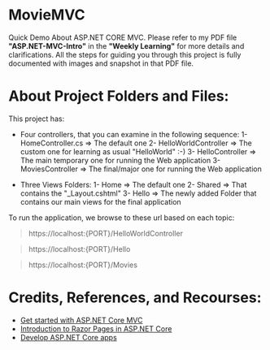 # MovieMVC
Quick Demo About ASP.NET CORE MVC. Please refer to my PDF file **"ASP.NET-MVC-Intro"** in the **"Weekly Learning"** for more details and clarifications. All the steps for guiding you through this project is fully documented with images and snapshot in that PDF file.

# About Project Folders and Files:
This project has: 
- Four controllers, that you can examine in the following sequence:
    1- HomeController.cs => The default one
    2- HelloWorldController => The custom one for learning as usual "HelloWorld" :-) 
    3- HelloController => The main temporary one for running the Web application
    3- MoviesController => The final/major one for running the Web application

- Three Views Folders:
    1- Home => The default one
    2- Shared => That contains the "_Layout.cshtml"
    3- Hello => The newly added Folder that contains our main views for the final application

To run the application, we browse to these url based on each topic:
> https://localhost:{PORT}/HelloWorldController

> https://localhost:{PORT}/Hello

> https://localhost:{PORT}/Movies


# Credits, References, and Recourses:
 - [Get started with ASP.NET Core MVC](https://learn.microsoft.com/en-us/aspnet/core/tutorials/first-mvc-app/start-mvc?view=aspnetcore-3.1&tabs=visual-studio)
 - [Introduction to Razor Pages in ASP.NET Core](https://learn.microsoft.com/en-us/aspnet/core/razor-pages/?view=aspnetcore-7.0&tabs=visual-studio)
 - [Develop ASP.NET Core apps](https://learn.microsoft.com/en-us/aspnet/core/?view=aspnetcore-7.0)






